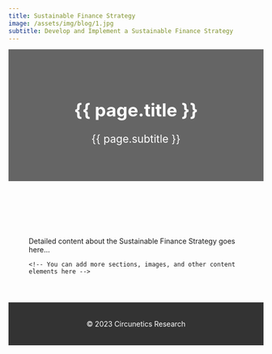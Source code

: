 ```yaml
---
title: Sustainable Finance Strategy
image: /assets/img/blog/1.jpg
subtitle: Develop and Implement a Sustainable Finance Strategy
---
```


<!-- Header: Showcasing the title, subtitle, and image -->
<header style="background: url({{ page.image }}) no-repeat center center; background-size: cover;">
    <div style="background-color: rgba(0, 0, 0, 0.6); padding: 50px;">
        <h1 style="color: white; font-size: 2.5em;">{{ page.title }}</h1>
        <p style="color: white; font-size: 1.5em;">{{ page.subtitle }}</p>
    </div>
</header>

<!-- Main Content Area -->
<main style="padding: 40px;">
    <p>
        Detailed content about the Sustainable Finance Strategy goes here...
    </p>

    <!-- You can add more sections, images, and other content elements here -->

</main>

<!-- Optional Footer -->
<footer style="background-color: #333; padding: 20px;">
    <p style="color: white; text-align: center;">&copy; 2023 Circunetics Research</p>
</footer>
